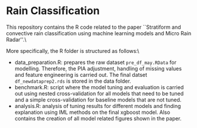 # Rain Classification

This repository contains the R code related to the paper ``Stratiform and convective rain classification using machine learning models and Micro Rain Radar''.\


More specifically, the R folder is structured as follows:\
* data_preparation.R: prepares the raw dataset `pre_df_may.RData` for modelling. Therefore, the PIA adjustment, handling of missing values and feature engineering is carried out. The final datset `df_newdataprep2.rds` is stored in the data folder.
* benchmark.R: script where the model tuning and evaluation is carried out using nested cross-validation for all models that need to be tuned and a simple cross-validation for baseline models that are not tuned.
* analysis.R: analysis of tuning results for different models and finding explanation using IML methods on the final xgboost model. Also contains the creation of all model related figures shown in the paper.
